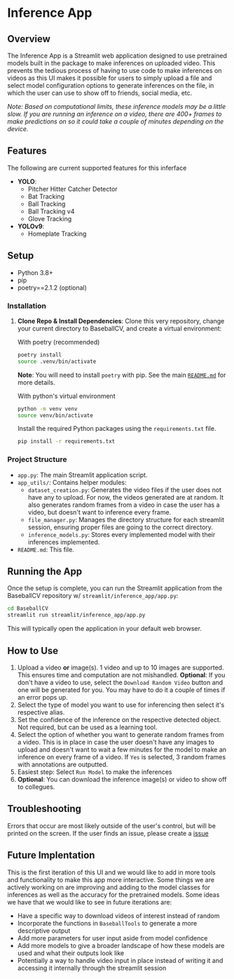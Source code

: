 # Inference App

## Overview
The Inference App is a Streamlit web application designed to use pretrained models built in the package to make inferences on uploaded video. This prevents the tedious process of having to use code to make inferences on videos as this UI makes it possible for users to simply upload a file and select model configuration options to generate inferences on the file, in which the user can use to show off to friends, social media, etc. 

*Note: Based on computational limits, these inference models may be a little slow. If you are running an inference on a video, there are 400+ frames to make predictions on so it could take a couple of minutes depending on the device.*

## Features
The following are current supported features for this inferface
* **YOLO**: 
    * Pitcher Hitter Catcher Detector
    * Bat Tracking
    * Ball Tracking
    * Ball Tracking v4
    * Glove Tracking
* **YOLOv9**: 
    * Homeplate Tracking

## Setup
*   Python 3.8+
*   pip
*   poetry==2.1.2 (optional)

### Installation
1.  **Clone Repo & Install Dependencies**:
    Clone this very repository, change your current directory to BaseballCV, and create a virtual environment:

    With poetry (recommended)
    ```bash
    poetry install
    source .venv/bin/activate
    ```
    **Note**: You will need to install `poetry` with pip. See the main [`README.md`](https://github.com/dylandru/BaseballCV/blob/main/README.md) for more details.

    With python's virtual environment
    ```bash
    python -m venv venv
    source venv/bin/activate 
    ```
    Install the required Python packages using the `requirements.txt` file.
    ```bash
    pip install -r requirements.txt
    ```

### Project Structure

*   `app.py`: The main Streamlit application script.
*   `app_utils/`: Contains helper modules:
    *   `dataset_creation.py`: Generates the video files if the user does not have any to upload. For now, the videos generated are at random. It also generates random frames from a video in case the user has a video, but doesn't want to inference every frame.
    *   `file_manager.py`: Manages the directory structure for each streamlit session, ensuring proper files are going to the correct directory. 
    *   `inference_models.py`: Stores every implemented model with their inferences implemented.
*   `README.md`: This file.

## Running the App

Once the setup is complete, you can run the Streamlit application from the BaseballCV repository w/ `streamlit/inference_app/app.py`:

```bash
cd BaseballCV
streamlit run streamlit/inference_app/app.py
```

This will typically open the application in your default web browser.

## How to Use
1. Upload a video **or** image(s). 1 video and up to 10 images are supported. This ensures time and computation are not mishandled. **Optional**: If you don't have a video to use, select the `Download Random Video` button and one will be generated for you. You may have to do it a couple of times if an error pops up. 
2. Select the type of model you want to use for inferencing then select it's respective alias. 
3. Set the confidence of the inference on the respective detected object. Not required, but can be used as a learning tool.
4. Select the option of whether you want to generate random frames from a video. This is in place in case the user doesn't have any images to upload and doesn't want to wait a few minutes for the model to make an inference on every frame of a video. If  `Yes` is selected, 3 random frames with annotations are outputted. 
5. Easiest step: Select `Run Model` to make the inferences
6. **Optional**: You can download the inference image(s) or video to show off to collegues. 

## Troubleshooting
Errors that occur are most likely outside of the user's control, but will be printed on the screen. If the user finds an issue, please create a [issue](https://github.com/dylandru/BaseballCV/issues)

## Future Implentation
This is the first iteration of this UI and we would like to add in more tools and functionality to make this app more interactive. Some things we are actively working on are improving and adding to the model classes for inferences as well as the accuracy for the pretrained models. Some ideas we have that we would like to see in future iterations are:
* Have a specific way to download videos of interest instead of random
* Incorporate the functions in `BaseballTools` to generate a more descriptive output
* Add more parameters for user input aside from model confidence
* Add more models to give a broader landscape of how these models are used and what their outputs look like
* Potentially a way to handle video input in place instead of writing it and accessing it internally through the streamlit session